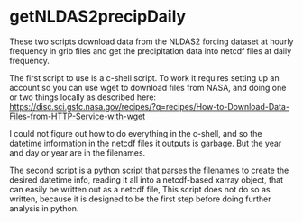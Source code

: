 # getNLDAS2precipDaily

These two scripts download data from the NLDAS2 forcing dataset at hourly frequency in grib files and get the precipitation data into netcdf files at daily frequency.

The first script to use is a c-shell script. To work it requires setting up an account so you can use wget to download files from NASA, and doing one or two things locally as described here: https://disc.sci.gsfc.nasa.gov/recipes/?q=recipes/How-to-Download-Data-Files-from-HTTP-Service-with-wget

I could not figure out how to do everything in the c-shell, and so the datetime information in the netcdf files it outputs is garbage. But the year and day or year are in the filenames.

The second script is a python script that parses the filenames to create the desired datetime info, reading it all into a netcdf-based xarray object, that can easily be written out as a netcdf file, This script does not do so as written, because it is designed to be the first step before doing further analysis in python. 